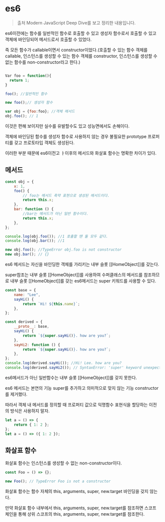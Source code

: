 # es6

> 출처 Modern JavaScript Deep Dive를 보고 정리한 내용입니다.

es6이전에는 함수를 일반적인 함수로 호출할 수 있고 생성자 함수로서 호출할 수 있고 객체에 바인딩되어 메서드로서 호출할 수 있었다.

즉 모든 함수가 callable이면서 constructor이었다.(호출할 수 있는 함수 객체를 callable, 인스턴스를 생성할 수 있는 함수 객체를 constructor, 인스턴스를 생성할 수 없는 함수를 non-constructor라고 한다.)

```js

Var foo = function(){
  return 1;
}

foo(); //일반적인 함수

new foo();// 생성자 함수

var obj = {foo:foo}; //객체 메서드
obj.foo(); // 1
```

이것은 편해 보이지만 실수를 유발할수도 있고 성능면에서도 손해이다.

객체에 바인딩된 함수를 생성자 함수로 사용하지 않는 경우 불필요한 prototype 프로퍼티를 갖고 프로토타입 객체도 생성된다.

이러한 부분 때문에 es6이전고 ㅏ이후의 메서드와 화살표 함수는 명확한 차이가 있다.

## 메서드

```js
const obj = {
    x: 1,
    foo() {
        // foo는 메서드 축약 표현으로 생성된 메서드이다.
        return this.x;
    },
    bar: function () {
        //bar는 메서드가 아닌 일반 함수이다.
        return this.x;
    },
};

console.log(obj.foo()); //1 호출할 땐 둘 모두 같다.
console.log(obj.bar()); //1

new obj.foo(); //TypeError obj.foo is not constructor
new obj.bar(); // {}
```

es6 메서드는 자신을 바인딩한 객체를 가리키는 내부 슬롯 [[HomeObject]]를 갖는다.

super참조는 내부 슬롯 [[HomeObject]]를 사용하여 수퍼클래스의 메서드를 참조하므로 내부 슬롯 [[HomeObject]]를 갖는 es6메서드는 super 키워드를 사용할 수 있다.

```js
const base = {
    name: "Lee",
    sayHi() {
        return `Hi! ${this.name}`;
    },
};

const derived = {
    __proto__: base,
    sayHi() {
        return `${super.sayHi()}. how are you?`;
    },
    sayHi2: function () {
        return `${super.sayHi()}. how are you?`;
    },
};
console.log(derived.sayHi()); //Hi! Lee. how are you?
console.log(derived.sayHi2()); // SyntaxError: 'super' keyword unexpected here
```

es6메서드가 아닌 일반함수는 내부 슬롯 [[HomeObject]]를 갖지 못한다.

es6 메서드는 본연의 기능 super를 추가하고 의미적으로 맞지 않는 기능 constructor를 제거했다.

따라서 객체 내 메서드를 정의할 때 프로퍼티 값으로 익명함수 표현식을 할당하는 이전의 방식은 사용하지 말자.

```js
let a = () => {
    return { 1: 2 };
};
let a = () => ({ 1: 2 });
```

## 화살표 함수

화살표 함수는 인스턴스를 생성할 수 없는 non-constructor이다.

```js
const Foo = () => {};

new Foo(); // TypeError Foo is not a constructor
```

화살표 함수는 함수 자체의 this, arguments, super, new.target 바인딩을 갖지 않는다.

만약 화살표 함수 내부에서 this, arguments, super, new.target를 참조하면 스코프 체인을 통해 상위 스코프의 this, arguments, super, new.target를 참조한다.
